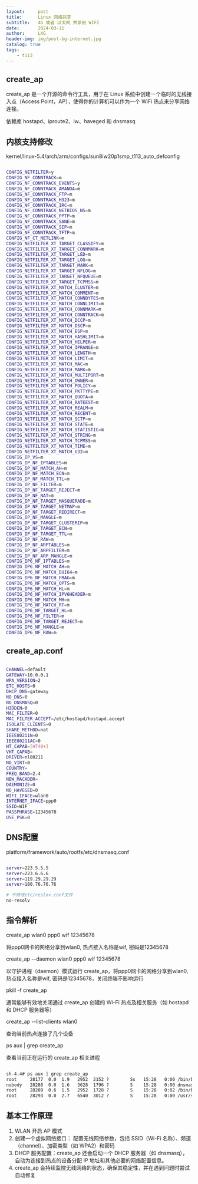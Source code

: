 ```yaml
---
layout:     post
title:      Linux 网络共享
subtitle:   4G 或者 以太网 共享到 WIFI
date:       2024-03-11
author:     LXG
header-img: img/post-bg-internet.jpg
catalog: true
tags:
    - t113
---
```


## create_ap

create_ap 是一个开源的命令行工具，用于在 Linux 系统中创建一个临时的无线接入点（Access Point，AP），使得你的计算机可以作为一个 WiFi 热点来分享网络连接。

依赖库 hostapd、iproute2、iw、haveged 和 dnsmasq

## 内核支持修改

kernel/linux-5.4/arch/arm/configs/sun8iw20p1smp_t113_auto_defconfig

```sh

CONFIG_NETFILTER=y
CONFIG_NF_CONNTRACK=m
CONFIG_NF_CONNTRACK_EVENTS=y
CONFIG_NF_CONNTRACK_AMANDA=m
CONFIG_NF_CONNTRACK_FTP=m
CONFIG_NF_CONNTRACK_H323=m
CONFIG_NF_CONNTRACK_IRC=m
CONFIG_NF_CONNTRACK_NETBIOS_NS=m
CONFIG_NF_CONNTRACK_PPTP=m
CONFIG_NF_CONNTRACK_SANE=m
CONFIG_NF_CONNTRACK_SIP=m
CONFIG_NF_CONNTRACK_TFTP=m
CONFIG_NF_CT_NETLINK=m
CONFIG_NETFILTER_XT_TARGET_CLASSIFY=m
CONFIG_NETFILTER_XT_TARGET_CONNMARK=m
CONFIG_NETFILTER_XT_TARGET_LED=m
CONFIG_NETFILTER_XT_TARGET_LOG=m
CONFIG_NETFILTER_XT_TARGET_MARK=m
CONFIG_NETFILTER_XT_TARGET_NFLOG=m
CONFIG_NETFILTER_XT_TARGET_NFQUEUE=m
CONFIG_NETFILTER_XT_TARGET_TCPMSS=m
CONFIG_NETFILTER_XT_MATCH_CLUSTER=m
CONFIG_NETFILTER_XT_MATCH_COMMENT=m
CONFIG_NETFILTER_XT_MATCH_CONNBYTES=m
CONFIG_NETFILTER_XT_MATCH_CONNLIMIT=m
CONFIG_NETFILTER_XT_MATCH_CONNMARK=m
CONFIG_NETFILTER_XT_MATCH_CONNTRACK=m
CONFIG_NETFILTER_XT_MATCH_DCCP=m
CONFIG_NETFILTER_XT_MATCH_DSCP=m
CONFIG_NETFILTER_XT_MATCH_ESP=m
CONFIG_NETFILTER_XT_MATCH_HASHLIMIT=m
CONFIG_NETFILTER_XT_MATCH_HELPER=m
CONFIG_NETFILTER_XT_MATCH_IPRANGE=m
CONFIG_NETFILTER_XT_MATCH_LENGTH=m
CONFIG_NETFILTER_XT_MATCH_LIMIT=m
CONFIG_NETFILTER_XT_MATCH_MAC=m
CONFIG_NETFILTER_XT_MATCH_MARK=m
CONFIG_NETFILTER_XT_MATCH_MULTIPORT=m
CONFIG_NETFILTER_XT_MATCH_OWNER=m
CONFIG_NETFILTER_XT_MATCH_POLICY=m
CONFIG_NETFILTER_XT_MATCH_PKTTYPE=m
CONFIG_NETFILTER_XT_MATCH_QUOTA=m
CONFIG_NETFILTER_XT_MATCH_RATEEST=m
CONFIG_NETFILTER_XT_MATCH_REALM=m
CONFIG_NETFILTER_XT_MATCH_RECENT=m
CONFIG_NETFILTER_XT_MATCH_SCTP=m
CONFIG_NETFILTER_XT_MATCH_STATE=m
CONFIG_NETFILTER_XT_MATCH_STATISTIC=m
CONFIG_NETFILTER_XT_MATCH_STRING=m
CONFIG_NETFILTER_XT_MATCH_TCPMSS=m
CONFIG_NETFILTER_XT_MATCH_TIME=m
CONFIG_NETFILTER_XT_MATCH_U32=m
CONFIG_IP_VS=m
CONFIG_IP_NF_IPTABLES=m
CONFIG_IP_NF_MATCH_AH=m
CONFIG_IP_NF_MATCH_ECN=m
CONFIG_IP_NF_MATCH_TTL=m
CONFIG_IP_NF_FILTER=m
CONFIG_IP_NF_TARGET_REJECT=m
CONFIG_IP_NF_NAT=m
CONFIG_IP_NF_TARGET_MASQUERADE=m
CONFIG_IP_NF_TARGET_NETMAP=m
CONFIG_IP_NF_TARGET_REDIRECT=m
CONFIG_IP_NF_MANGLE=m
CONFIG_IP_NF_TARGET_CLUSTERIP=m
CONFIG_IP_NF_TARGET_ECN=m
CONFIG_IP_NF_TARGET_TTL=m
CONFIG_IP_NF_RAW=m
CONFIG_IP_NF_ARPTABLES=m
CONFIG_IP_NF_ARPFILTER=m
CONFIG_IP_NF_ARP_MANGLE=m
CONFIG_IP6_NF_IPTABLES=m
CONFIG_IP6_NF_MATCH_AH=m
CONFIG_IP6_NF_MATCH_EUI64=m
CONFIG_IP6_NF_MATCH_FRAG=m
CONFIG_IP6_NF_MATCH_OPTS=m
CONFIG_IP6_NF_MATCH_HL=m
CONFIG_IP6_NF_MATCH_IPV6HEADER=m
CONFIG_IP6_NF_MATCH_MH=m
CONFIG_IP6_NF_MATCH_RT=m
CONFIG_IP6_NF_TARGET_HL=m
CONFIG_IP6_NF_FILTER=m
CONFIG_IP6_NF_TARGET_REJECT=m
CONFIG_IP6_NF_MANGLE=m
CONFIG_IP6_NF_RAW=m

```

## create_ap.conf

```sh

CHANNEL=default
GATEWAY=10.0.0.1
WPA_VERSION=2
ETC_HOSTS=0
DHCP_DNS=gateway
NO_DNS=0
NO_DNSMASQ=0
HIDDEN=0
MAC_FILTER=0
MAC_FILTER_ACCEPT=/etc/hostapd/hostapd.accept
ISOLATE_CLIENTS=0
SHARE_METHOD=nat
IEEE80211N=0
IEEE80211AC=0
HT_CAPAB=[HT40+]
VHT_CAPAB=
DRIVER=nl80211
NO_VIRT=0
COUNTRY=
FREQ_BAND=2.4
NEW_MACADDR=
DAEMONIZE=0
NO_HAVEGED=0
WIFI_IFACE=wlan0
INTERNET_IFACE=ppp0
SSID=WIF
PASSPHRASE=12345678
USE_PSK=0

```

## DNS配置

platform/framework/auto/rootfs/etc/dnsmasq.conf

```sh

server=223.5.5.5
server=223.6.6.6
server=119.29.29.29
server=180.76.76.76

# 不修改etc/reslov.conf文件
no-resolv

```

## 指令解析

create_ap wlan0 ppp0 wif 12345678

将ppp0网卡的网络分享到wlan0, 热点接入名称是wif, 密码是12345678

create_ap --daemon wlan0 ppp0 wif 12345678

以守护进程（daemon）模式运行 create_ap，将ppp0网卡的网络分享到wlan0, 热点接入名称是wif, 密码是12345678，关闭终端不影响运行

pkill -f create_ap

通常能够有效地关闭通过 create_ap 创建的 Wi-Fi 热点及相关服务（如 hostapd 和 DHCP 服务器等）

create_ap --list-clients wlan0

查询当前热点连接了几个设备

ps aux | grep create_ap

查看当前正在运行的 create_ap 相关进程

```txt

sh-4.4# ps aux | grep create_ap
root     28177  0.0  1.9   2952  2152 ?        Ss   15:28   0:00 /bin/bash /usr/bin/create_ap --daemon wlan0 ppp0 wif 12345678
nobody   28288  0.0  1.6   3628  1796 ?        S    15:28   0:00 dnsmasq -C /tmp/create_ap.wlan0.conf.XXNx9MVN/dnsmasq.conf -x /tmp/create_ap.wlan0.conf.XXNx9MVN/dnsmasq.pid -l /tmp/create_ap.wlan0.conf.XXNx9MVN/dnsmasq.leases -p 5353
root     28289  0.6  1.5   2952  1728 ?        S    15:28   0:02 /bin/bash /usr/bin/create_ap --daemon wlan0 ppp0 wif 12345678
root     28293  0.0  2.7   6540  3012 ?        S    15:28   0:00 /usr/sbin/hostapd /tmp/create_ap.wlan0.conf.XXNx9MVN/hostapd.conf

```

## 基本工作原理

1. WLAN 开启 AP 模式
2. 创建一个虚拟网络接口： 配置无线网络参数，包括 SSID（Wi-Fi 名称）、频道（channel）、加密类型（如 WPA2）和密码
3. DHCP 服务配置：create_ap 还会启动一个 DHCP 服务器（如 dnsmasq），自动为连接到热点的设备分配 IP 地址和其他必要的网络配置信息。
4. create_ap 会持续监控无线网络的状态，确保其稳定性，并在遇到问题时尝试自动修复































